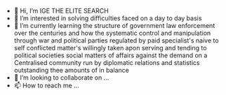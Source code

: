 - 👋 Hi, I’m IGE THE ELITE SEARCH 
- 👀 I’m interested in solving difficulties faced on a day to day basis 
- 🌱 I’m currently learning the structure of government law enforcement over the centuries and how the systematic control and manipulation through war and political parties regulated by paid specialist's naive to self conflicted matter's willingly taken apon serving and tending to political societies social matters of affairs against the demand on a Centralised community run by diplomatic relations and statistics outstanding thee amounts of in balance 
- 💞️ I’m looking to collaborate on ...
- 📫 How to reach me ...

<!---
Vnmsvypr96/Vnmsvypr96 is a ✨ special ✨ repository because its `README.md` (anonymous) appears on your GitHub profile.
You can click the Preview link to take a look at your changes.
--->
